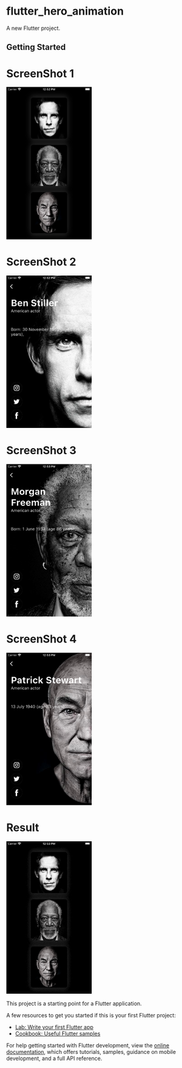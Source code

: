 # flutter_hero_animation

A new Flutter project.

## Getting Started


# ScreenShot 1

<img src="https://github.com/Mirzaazmath/hero_text_animation_in_flutter/blob/main/assets/output/ScreenShot1.png" height="400">



# ScreenShot 2

<img src="https://github.com/Mirzaazmath/hero_text_animation_in_flutter/blob/main/assets/output/ScreenShot2.png" height="400">




# ScreenShot 3

<img src="https://github.com/Mirzaazmath/hero_text_animation_in_flutter/blob/main/assets/output/ScreenShot3.png" height="400">


# ScreenShot 4

<img src="https://github.com/Mirzaazmath/hero_text_animation_in_flutter/blob/main/assets/output/ScreenShot4.png" height="400">




# Result

<img src="https://github.com/Mirzaazmath/hero_text_animation_in_flutter/blob/main/assets/output/result.gif" height="400">



This project is a starting point for a Flutter application.

A few resources to get you started if this is your first Flutter project:

- [Lab: Write your first Flutter app](https://docs.flutter.dev/get-started/codelab)
- [Cookbook: Useful Flutter samples](https://docs.flutter.dev/cookbook)

For help getting started with Flutter development, view the
[online documentation](https://docs.flutter.dev/), which offers tutorials,
samples, guidance on mobile development, and a full API reference.
